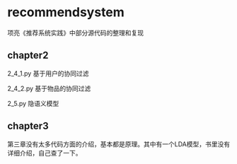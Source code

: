 # recommendsystem
项亮《推荐系统实践》中部分源代码的整理和复现

## chapter2
2_4_1.py 基于用户的协同过滤

2_4_2.py 基于物品的协同过滤

2_5.py 隐语义模型

## chapter3
第三章没有太多代码方面的介绍，基本都是原理。其中有一个LDA模型，书里没有详细介绍，自己查了一下。
